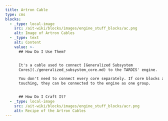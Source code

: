 ```yaml
---
title: Artron Cable
type: cms
blocks:
  - _type: local-image
    src: /ait-wiki/blocks/images/engine_stuff_blocks/ac.png
    alt: Image of Artron Cables
  - _type: text
    alt: Content
    value: >-
      ## How Do I Use Them?


      It's a cable used to connect [Generalized Subsystem
      Cores](./generalized_subsystem_core.md) to the TARDIS' engine.  

      You don't need to connect every core separately. If core blocks are
      touching, they can be connected to the engine as one group.


      ## How Do I Craft It?
  - _type: local-image
    src: /ait-wiki/blocks/images/engine_stuff_blocks/acr.png
    alt: Recipe of the Artron Cables
---
```

<!-- MIGRATED -->